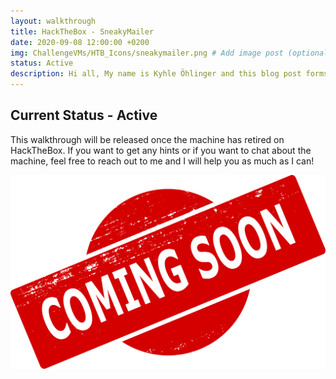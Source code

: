 ```yaml
---
layout: walkthrough
title: HackTheBox - SneakyMailer
date: 2020-09-08 12:00:00 +0200
img: ChallengeVMs/HTB_Icons/sneakymailer.png # Add image post (optional)
status: Active
description: Hi all, My name is Kyhle Öhlinger and this blog post forms part of my personal blog. If you enjoy any of the posts, feel free to reach out and let me know :) 
---
```


## Current Status - Active

This walkthrough will be released once the machine has retired on HackTheBox. If you want to get any hints or if you want to chat about the machine, feel free to reach out to me and I will help you as much as I can!

<img src="/assets/img/comingsoon.png" alt="Coming Soon">